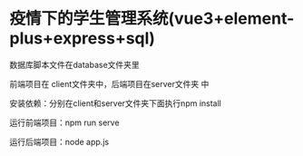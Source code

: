 # **疫情下的学生管理系统(vue3+element-plus+express+sql)**

数据库脚本文件在database文件夹里

前端项目在 client文件夹中，后端项目在server文件夹 中

安装依赖：分别在client和server文件夹下面执行npm install

运行前端项目：npm run serve 

运行后端项目：node app.js 


